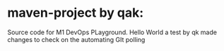 # maven-project by qak:
Source code for M1 DevOps PLayground.
Hello World a test by qk
made changes to check on the automating GIt polling
